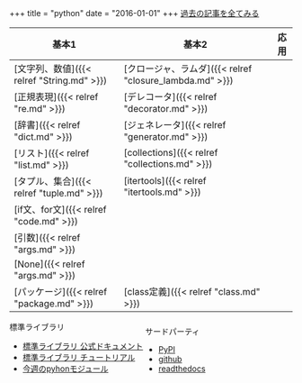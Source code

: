 +++
title = "python"
date = "2016-01-01"
+++
[過去の記事を全てみる](/tags/python/)

| 基本1                                  | 基本2                                             | 応用  |
|--------------------------------------|-------------------------------------------------|-----|
| [文字列、数値]({{< relref "String.md" >}}) | [クロージャ、ラムダ]({{< relref "closure_lambda.md" >}}) |     |
| [正規表現]({{< relref "re.md" >}})       | [デレコータ]({{< relref "decorator.md" >}})          |     |
| [辞書]({{< relref "dict.md" >}})       | [ジェネレータ]({{< relref "generator.md" >}})         |     |
| [リスト]({{< relref "list.md" >}})      | [collections]({{< relref "collections.md" >}})  |     |
| [タプル、集合]({{< relref "tuple.md" >}})  | [itertools]({{< relref "itertools.md" >}})      |     |
| [if文、for文]({{< relref "code.md" >}}) |                                                 |     |
| [引数]({{< relref "args.md" >}})       |                                                 |     |
| [None]({{< relref "args.md" >}})     |                                                 |     |
| [パッケージ]({{< relref "package.md" >}}) | [class定義]({{< relref "class.md" >}})            |     |

<div style="display:inline-block">
標準ライブラリ
  <ul>
    <li><a href="https://docs.python.org/3/library/">標準ライブラリ 公式ドキュメント</a></li>
    <li><a href="https://docs.python.org/3.3/tutorial/index.html">標準ライブラリ チュートリアル</a></li>
    <li><a href="https://doughellmann.com/blog/the-python-standard-library-by-example/">今週のpyhonモジュール</a></li>
  </ul>
</div>

<div style="display:inline-block">
サードパーティ
  <ul>
    <li><a href="https://pypi.python.org/pypi">PyPI</a></li>
    <li><a href="https://github.com/Python">github</a></li>
    <li><a href="https://readthedocs.org">readthedocs</a></li>
  </ul>
</div>
